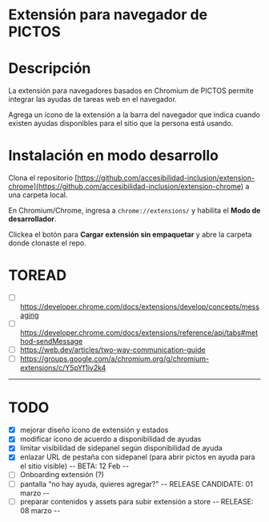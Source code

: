 # Extensión para navegador de PICTOS

# Descripción

La extensión para navegadores basados en Chromium de PICTOS permite integrar las ayudas de tareas web en el navegador.

Agrega un ícono de la extensión a la barra del navegador que indica cuando existen ayudas disponibles para el sitio que la persona está usando.

# Instalación en modo desarrollo

Clona el repositorio [https://github.com/accesibilidad-inclusion/extension-chrome](https://github.com/accesibilidad-inclusion/extension-chrome) a una carpeta local.

En Chromium/Chrome, ingresa a `chrome://extensions/` y habilita el **Modo de desarrollador**.

Clickea el botón para **Cargar extensión sin empaquetar** y abre la carpeta donde clonaste el repo.

# TOREAD

- [ ] https://developer.chrome.com/docs/extensions/develop/concepts/messaging
- [ ] https://developer.chrome.com/docs/extensions/reference/api/tabs#method-sendMessage
- [ ] https://web.dev/articles/two-way-communication-guide
- [ ] https://groups.google.com/a/chromium.org/g/chromium-extensions/c/Y5pYf1iv2k4

---

# TODO

- [x] mejorar diseño ícono de extensión y estados
- [x] modificar ícono de acuerdo a disponibilidad de ayudas
- [x] limitar visibilidad de sidepanel según disponibilidad de ayuda
- [x] enlazar URL de pestaña con sidepanel (para abrir pictos en ayuda para el sitio visible)
-- BETA: 12 Feb --
- [ ] Onboarding extensión (?)
- [ ] pantalla "no hay ayuda, quieres agregar?"
-- RELEASE CANDIDATE: 01 marzo --
- [ ] preparar contenidos y assets para subir extensión a store
-- RELEASE: 08 marzo --
